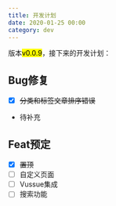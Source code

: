```yaml
---
title: 开发计划
date: 2020-01-25 00:00
category: dev
---
```


版本<mark>v0.0.9</mark>，接下来的开发计划：
<!-- more -->
## Bug修复
- [x] ~~分类和标签文章排序错误~~
- 待补充

## Feat预定
- [x] ~~置顶~~
- [ ] 自定义页面
- [ ] Vussue集成
- [ ] 搜索功能